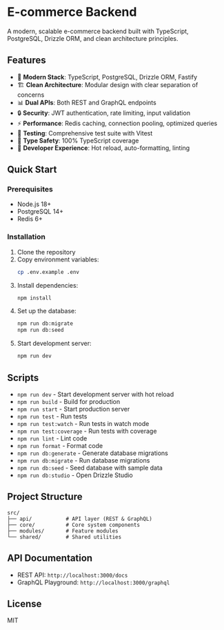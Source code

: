 # E-commerce Backend

A modern, scalable e-commerce backend built with TypeScript, PostgreSQL, Drizzle ORM, and clean architecture principles.

## Features

- 🚀 **Modern Stack**: TypeScript, PostgreSQL, Drizzle ORM, Fastify
- 🏗️ **Clean Architecture**: Modular design with clear separation of concerns
- 📊 **Dual APIs**: Both REST and GraphQL endpoints
- 🔒 **Security**: JWT authentication, rate limiting, input validation
- ⚡ **Performance**: Redis caching, connection pooling, optimized queries
- 🧪 **Testing**: Comprehensive test suite with Vitest
- 📝 **Type Safety**: 100% TypeScript coverage
- 🔧 **Developer Experience**: Hot reload, auto-formatting, linting

## Quick Start

### Prerequisites

- Node.js 18+
- PostgreSQL 14+
- Redis 6+

### Installation

1. Clone the repository
2. Copy environment variables:
   ```bash
   cp .env.example .env
   ```
3. Install dependencies:
   ```bash
   npm install
   ```
4. Set up the database:
   ```bash
   npm run db:migrate
   npm run db:seed
   ```
5. Start development server:
   ```bash
   npm run dev
   ```

## Scripts

- `npm run dev` - Start development server with hot reload
- `npm run build` - Build for production
- `npm run start` - Start production server
- `npm run test` - Run tests
- `npm run test:watch` - Run tests in watch mode
- `npm run test:coverage` - Run tests with coverage
- `npm run lint` - Lint code
- `npm run format` - Format code
- `npm run db:generate` - Generate database migrations
- `npm run db:migrate` - Run database migrations
- `npm run db:seed` - Seed database with sample data
- `npm run db:studio` - Open Drizzle Studio

## Project Structure

```
src/
├── api/           # API layer (REST & GraphQL)
├── core/          # Core system components
├── modules/       # Feature modules
└── shared/        # Shared utilities
```

## API Documentation

- REST API: `http://localhost:3000/docs`
- GraphQL Playground: `http://localhost:3000/graphql`

## License

MIT
